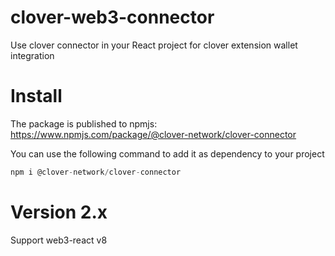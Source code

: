 # clover-web3-connector
Use clover connector in your React project for clover extension wallet integration

# Install
The package is published to npmjs:
https://www.npmjs.com/package/@clover-network/clover-connector

You can use the following command to add it as dependency to your project

```javascript
npm i @clover-network/clover-connector
```

# Version 2.x
Support web3-react v8

